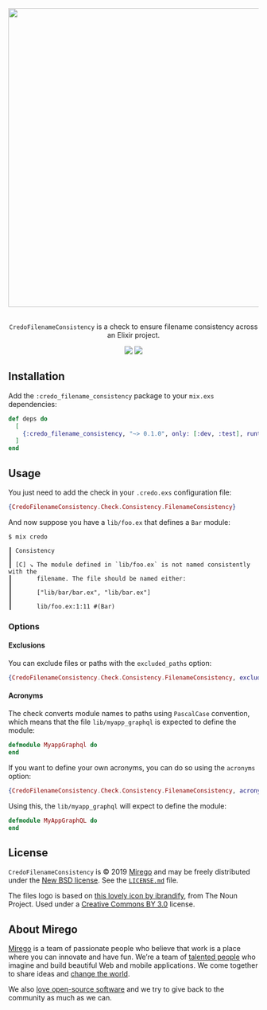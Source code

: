 <div align="center">
  <img src="https://user-images.githubusercontent.com/11348/56434862-6dee4080-62a4-11e9-9e43-f32f9691ade0.png" width="600" />
  <p><br /><code>CredoFilenameConsistency</code> is a check to ensure filename consistency across an Elixir project.</p>
  <a href="https://travis-ci.com/mirego/credo_filename_consistency"><img src="https://travis-ci.com/mirego/credo_filename_consistency.svg?branch=master" /></a>
  <a href="https://hex.pm/packages/credo_filename_consistency"><img src="https://img.shields.io/hexpm/v/credo_filename_consistency.svg" /></a>
</div>

## Installation

Add the `:credo_filename_consistency` package to your `mix.exs` dependencies:

```elixir
def deps do
  [
    {:credo_filename_consistency, "~> 0.1.0", only: [:dev, :test], runtime: false}
  ]
end
```

## Usage

You just need to add the check in your `.credo.exs` configuration file:

```elixir
{CredoFilenameConsistency.Check.Consistency.FilenameConsistency}
```

And now suppose you have a `lib/foo.ex` that defines a `Bar` module:

```
$ mix credo

┃ Consistency
┃
┃ [C] ↘ The module defined in `lib/foo.ex` is not named consistently with the
┃       filename. The file should be named either:
┃
┃       ["lib/bar/bar.ex", "lib/bar.ex"]
┃
┃       lib/foo.ex:1:11 #(Bar)
```

### Options

#### Exclusions

You can exclude files or paths with the `excluded_paths` option:

```elixir
{CredoFilenameConsistency.Check.Consistency.FilenameConsistency, excluded_paths: ["test/support", "priv", "rel", "mix.exs"]}
```

#### Acronyms

The check converts module names to paths using `PascalCase` convention, which means that the file `lib/myapp_graphql` is expected to define the module:

```elixir
defmodule MyappGraphql do
end
```

If you want to define your own acronyms, you can do so using the `acronyms` option:

```elixir
{CredoFilenameConsistency.Check.Consistency.FilenameConsistency, acronyms: [{"MyAppGraphQL", "myapp_graphql"}]}
```

Using this, the `lib/myapp_graphql` will expect to define the module:

```elixir
defmodule MyAppGraphQL do
end
```

## License

`CredoFilenameConsistency` is © 2019 [Mirego](https://www.mirego.com) and may be freely distributed under the [New BSD license](http://opensource.org/licenses/BSD-3-Clause). See the [`LICENSE.md`](https://github.com/mirego/credo_filename_consistency/blob/master/LICENSE.md) file.

The files logo is based on [this lovely icon by ibrandify](https://thenounproject.com/term/files/2426627), from The Noun Project. Used under a [Creative Commons BY 3.0](http://creativecommons.org/licenses/by/3.0/) license.

## About Mirego

[Mirego](https://www.mirego.com) is a team of passionate people who believe that work is a place where you can innovate and have fun. We’re a team of [talented people](https://life.mirego.com) who imagine and build beautiful Web and mobile applications. We come together to share ideas and [change the world](http://www.mirego.org).

We also [love open-source software](https://open.mirego.com) and we try to give back to the community as much as we can.
